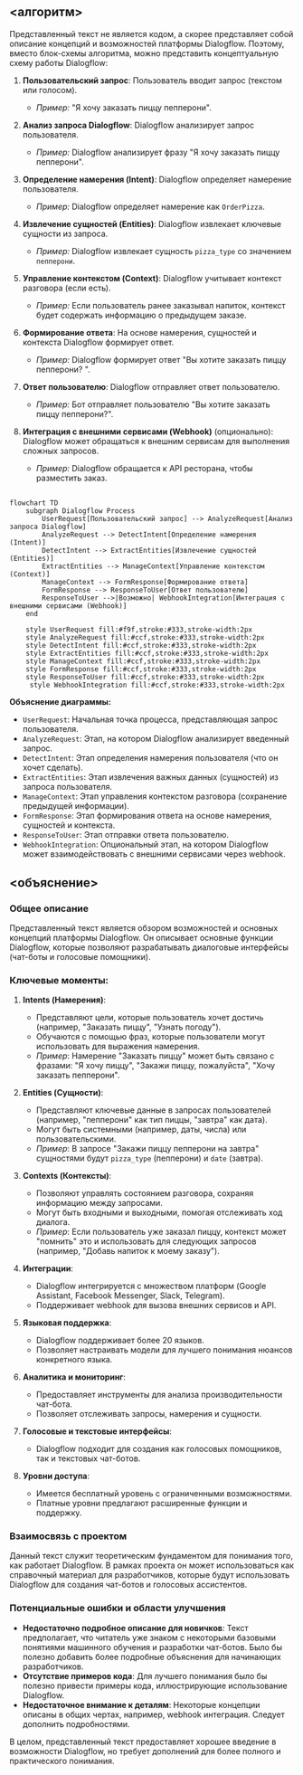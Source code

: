 ## <алгоритм>

Представленный текст не является кодом, а скорее представляет собой описание концепций и возможностей платформы Dialogflow. Поэтому, вместо блок-схемы алгоритма, можно представить концептуальную схему работы Dialogflow:

1.  **Пользовательский запрос**: Пользователь вводит запрос (текстом или голосом).
    *   *Пример:* "Я хочу заказать пиццу пепперони".

2.  **Анализ запроса Dialogflow**: Dialogflow анализирует запрос пользователя.
    *   *Пример:* Dialogflow анализирует фразу "Я хочу заказать пиццу пепперони".

3.  **Определение намерения (Intent)**: Dialogflow определяет намерение пользователя.
    *   *Пример:* Dialogflow определяет намерение как `OrderPizza`.

4.  **Извлечение сущностей (Entities)**: Dialogflow извлекает ключевые сущности из запроса.
    *   *Пример:* Dialogflow извлекает сущность `pizza_type` со значением `пепперони`.

5.  **Управление контекстом (Context)**: Dialogflow учитывает контекст разговора (если есть).
    *   *Пример:* Если пользователь ранее заказывал напиток, контекст будет содержать информацию о предыдущем заказе.

6.  **Формирование ответа**: На основе намерения, сущностей и контекста Dialogflow формирует ответ.
    *   *Пример:* Dialogflow формирует ответ "Вы хотите заказать пиццу пепперони? ".

7.  **Ответ пользователю**: Dialogflow отправляет ответ пользователю.
    *   *Пример:* Бот отправляет пользователю "Вы хотите заказать пиццу пепперони?".

8.  **Интеграция с внешними сервисами (Webhook)** (опционально): Dialogflow может обращаться к внешним сервисам для выполнения сложных запросов.
    *   *Пример:* Dialogflow обращается к API ресторана, чтобы разместить заказ.

## <mermaid>

```mermaid
flowchart TD
    subgraph Dialogflow Process
        UserRequest[Пользовательский запрос] --> AnalyzeRequest[Анализ запроса Dialogflow]
        AnalyzeRequest --> DetectIntent[Определение намерения (Intent)]
        DetectIntent --> ExtractEntities[Извлечение сущностей (Entities)]
        ExtractEntities --> ManageContext[Управление контекстом (Context)]
        ManageContext --> FormResponse[Формирование ответа]
        FormResponse --> ResponseToUser[Ответ пользователю]
        ResponseToUser -->|Возможно| WebhookIntegration[Интеграция с внешними сервисами (Webhook)]
    end

    style UserRequest fill:#f9f,stroke:#333,stroke-width:2px
    style AnalyzeRequest fill:#ccf,stroke:#333,stroke-width:2px
    style DetectIntent fill:#ccf,stroke:#333,stroke-width:2px
    style ExtractEntities fill:#ccf,stroke:#333,stroke-width:2px
    style ManageContext fill:#ccf,stroke:#333,stroke-width:2px
    style FormResponse fill:#ccf,stroke:#333,stroke-width:2px
    style ResponseToUser fill:#ccf,stroke:#333,stroke-width:2px
     style WebhookIntegration fill:#ccf,stroke:#333,stroke-width:2px
```

**Объяснение диаграммы:**

*   `UserRequest`: Начальная точка процесса, представляющая запрос пользователя.
*   `AnalyzeRequest`: Этап, на котором Dialogflow анализирует введенный запрос.
*   `DetectIntent`: Этап определения намерения пользователя (что он хочет сделать).
*   `ExtractEntities`: Этап извлечения важных данных (сущностей) из запроса пользователя.
*   `ManageContext`: Этап управления контекстом разговора (сохранение предыдущей информации).
*   `FormResponse`: Этап формирования ответа на основе намерения, сущностей и контекста.
*   `ResponseToUser`: Этап отправки ответа пользователю.
*   `WebhookIntegration`: Опциональный этап, на котором Dialogflow может взаимодействовать с внешними сервисами через webhook.

## <объяснение>

### Общее описание

Представленный текст является обзором возможностей и основных концепций платформы Dialogflow. Он описывает основные функции Dialogflow, которые позволяют разрабатывать диалоговые интерфейсы (чат-боты и голосовые помощники).

### Ключевые моменты:

1.  **Intents (Намерения)**:
    *   Представляют цели, которые пользователь хочет достичь (например, "Заказать пиццу", "Узнать погоду").
    *   Обучаются с помощью фраз, которые пользователи могут использовать для выражения намерения.
    *   *Пример*: Намерение "Заказать пиццу" может быть связано с фразами: "Я хочу пиццу", "Закажи пиццу, пожалуйста", "Хочу заказать пепперони".

2.  **Entities (Сущности)**:
    *   Представляют ключевые данные в запросах пользователей (например, "пепперони" как тип пиццы, "завтра" как дата).
    *   Могут быть системными (например, даты, числа) или пользовательскими.
    *   *Пример*: В запросе "Закажи пиццу пепперони на завтра" сущностями будут `pizza_type` (пепперони) и `date` (завтра).

3.  **Contexts (Контексты)**:
    *   Позволяют управлять состоянием разговора, сохраняя информацию между запросами.
    *   Могут быть входными и выходными, помогая отслеживать ход диалога.
    *   *Пример*: Если пользователь уже заказал пиццу, контекст может "помнить" это и использовать для следующих запросов (например, "Добавь напиток к моему заказу").

4.  **Интеграции**:
    *   Dialogflow интегрируется с множеством платформ (Google Assistant, Facebook Messenger, Slack, Telegram).
    *   Поддерживает webhook для вызова внешних сервисов и API.

5.  **Языковая поддержка**:
    *   Dialogflow поддерживает более 20 языков.
    *   Позволяет настраивать модели для лучшего понимания нюансов конкретного языка.

6.  **Аналитика и мониторинг**:
    *   Предоставляет инструменты для анализа производительности чат-бота.
    *   Позволяет отслеживать запросы, намерения и сущности.

7.  **Голосовые и текстовые интерфейсы**:
    *   Dialogflow подходит для создания как голосовых помощников, так и текстовых чат-ботов.

8.  **Уровни доступа**:
    *   Имеется бесплатный уровень с ограниченными возможностями.
    *   Платные уровни предлагают расширенные функции и поддержку.

### Взаимосвязь с проектом

Данный текст служит теоретическим фундаментом для понимания того, как работает Dialogflow. В рамках проекта он может использоваться как справочный материал для разработчиков, которые будут использовать Dialogflow для создания чат-ботов и голосовых ассистентов.

### Потенциальные ошибки и области улучшения

*   **Недостаточно подробное описание для новичков**: Текст предполагает, что читатель уже знаком с некоторыми базовыми понятиями машинного обучения и разработки чат-ботов. Было бы полезно добавить более подробные объяснения для начинающих разработчиков.
*   **Отсутствие примеров кода**: Для лучшего понимания было бы полезно привести примеры кода, иллюстрирующие использование Dialogflow.
*   **Недостаточное внимание к деталям**: Некоторые концепции описаны в общих чертах, например, webhook интеграция. Следует дополнить подробностями.

В целом, представленный текст предоставляет хорошее введение в возможности Dialogflow, но требует дополнений для более полного и практического понимания.